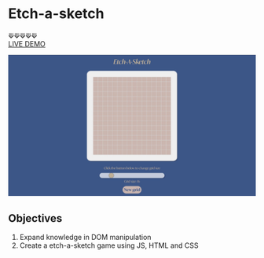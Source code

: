 # Etch-a-sketch
⟱⟱⟱⟱⟱
<br />
[LIVE DEMO](https://acdeguia.github.io/etch-a-sketch/)

![screenshot](https://github.com/acdeguia/etch-a-sketch/blob/main/screenshot.jpeg)

## Objectives
1. Expand knowledge in DOM manipulation
2. Create a etch-a-sketch game using JS, HTML and CSS
